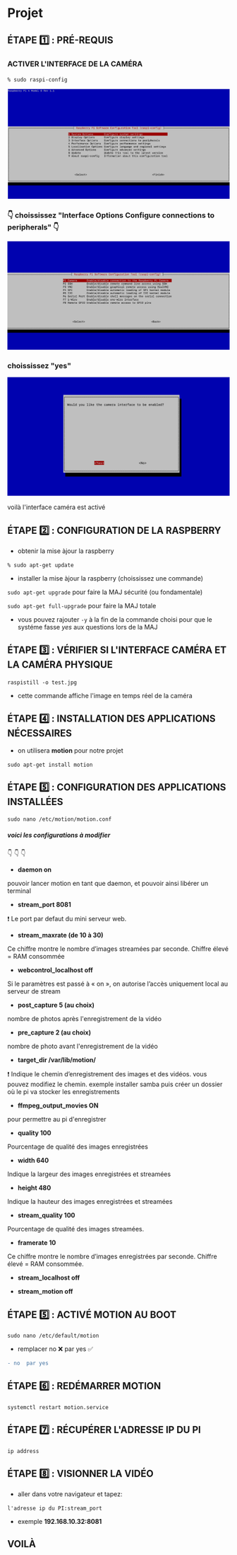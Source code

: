 # Projet
## ÉTAPE :one: : PRÉ-REQUIS


### ACTIVER L'INTERFACE DE LA CAMÉRA


`% sudo raspi-config`


![image](images/activer_camera.png)


### :point_down: choississez "Interface Options    Configure connections to peripherals"  :point_down:


![image](images/interface_camera.png)


### choississez "yes"


![image](images/yes_camera.png)


voilà l'interface caméra est activé


## ÉTAPE :two: : CONFIGURATION DE LA RASPBERRY


- obtenir la mise àjour la raspberry


`% sudo apt-get update`


- installer la mise àjour la raspberry (choississez une commande)


`sudo apt-get upgrade` pour faire la MAJ sécurité (ou fondamentale)


`sudo apt-get full-upgrade` pour faire la MAJ totale


- vous pouvez rajouter `-y` à la fin de la commande choisi pour que le systéme fasse *yes* aux questions lors de la MAJ


## ÉTAPE :three: : VÉRIFIER SI L'INTERFACE CAMÉRA ET LA CAMÉRA PHYSIQUE


`raspistill -o test.jpg`


- cette commande affiche l'image en temps réel de la caméra


## ÉTAPE :four: : INSTALLATION  DES APPLICATIONS NÉCESSAIRES


- on utilisera **motion** pour notre projet


`sudo apt-get install motion`


## ÉTAPE :five: : CONFIGURATION DES APPLICATIONS INSTALLÉES


`sudo nano /etc/motion/motion.conf`


##### voici les configurations à modifier 

:point_down: :point_down: :point_down:


- **daemon   on**


pouvoir lancer motion en tant que daemon, et pouvoir ainsi libérer un terminal


- **stream_port   8081**

:exclamation: Le port par defaut du mini serveur web.


- **stream_maxrate (de 10 à 30)**

Ce chiffre montre le nombre d’images streamées par seconde. Chiffre élevé = RAM consommée

- **webcontrol_localhost   off**

Si le paramètres est passé à « on », on autorise l’accès uniquement local au serveur de stream

- **post_capture   5 (au choix)**

nombre de photos après l'enregistrement de la vidéo 

- **pre_capture   2 (au choix)**

nombre de photo avant l'enregistrement de la vidéo

- **target_dir /var/lib/motion/**

:exclamation: Indique le chemin d’enregistrement des images et des vidéos. vous pouvez modifiez le chemin. exemple installer samba puis créer un dossier où le pi va stocker les enregistrements

- **ffmpeg_output_movies  ON**

pour permettre au pi d'enregistrer

- **quality   100**

Pourcentage de qualité des images enregistrées


- **width   640**

Indique la largeur des images enregistrées et streamées


- **height   480**

Indique la hauteur des images enregistrées et streamées

- **stream_quality   100**

Pourcentage de qualité des images streamées.

- **framerate   10**

Ce chiffre montre le nombre d’images enregistrées par seconde. Chiffre élevé = RAM consommée.

- **stream_localhost   off**


- **stream_motion   off**


## ÉTAPE :five: : ACTIVÉ MOTION AU BOOT

`sudo nano /etc/default/motion`


- remplacer no :x: par yes :white_check_mark:


```diff
- no  par yes  
```

## ÉTAPE :six: : REDÉMARRER MOTION

`systemctl restart motion.service`

## ÉTAPE :seven: : RÉCUPÉRER L'ADRESSE IP DU PI

`ip address`

## ÉTAPE :eight: : VISIONNER LA VIDÉO

- aller dans votre navigateur et tapez:

`l'adresse ip du PI:stream_port`

- exemple **192.168.10.32:8081**

## VOILÀ
